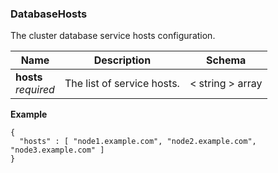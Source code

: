 
<a name="databasehosts"></a>
### DatabaseHosts
The cluster database service hosts configuration.


|Name|Description|Schema|
|---|---|---|
|**hosts**  <br>*required*|The list of service hosts.|< string > array|

**Example**
```
{
  "hosts" : [ "node1.example.com", "node2.example.com", "node3.example.com" ]
}
```



